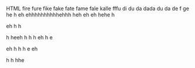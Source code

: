 HTML
fire
fure
fike
fake
fate
fame
fale
kalle
fffu
di
du
da
dada
du
da
de
f
ge
he
h
eh
ehhhhhhhhhhehhh
heh
eh
eh
hehe
h

eh
h
h

h
heeh
h
h
h
eh
h
e

eh
h
h
h
e
eh

h
h
hhe
